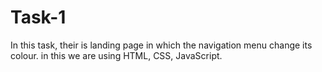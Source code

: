 # Task-1
In this task, their is landing page in which the navigation menu change its colour. in this we are using HTML, CSS, JavaScript.
